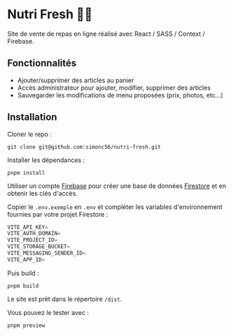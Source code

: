 # Nutri Fresh 🥗🍹

Site de vente de repas en ligne réalisé avec React / SASS / Context / Firebase.

## Fonctionnalités

- Ajouter/supprimer des articles au panier
- Accès administrateur pour ajouter, modifier, supprimer des articles
- Sauvegarder les modifications de menu proposées (prix, photos, etc...)

## Installation

Cloner le repo :

```shell
git clone git@github.com:simonc56/nutri-fresh.git
```

Installer les dépendances :

```shell
pnpm install
```

Utiliser un compte [Firebase](https://firebase.google.com/) pour créer une base de données [Firestore](https://firebase.google.com/docs/firestore?hl=fr) et en obtenir les clés d'accès.

Copier le `.env.exemple` en `.env` et compléter les variables d'environnement fournies par votre projet Firestore :

```javascript
VITE_API_KEY=
VITE_AUTH_DOMAIN=
VITE_PROJECT_ID=
VITE_STORAGE_BUCKET=
VITE_MESSAGING_SENDER_ID=
VITE_APP_ID=
```

Puis build :

```shell
pnpm build
```

Le site est prêt dans le répertoire `/dist`.

Vous pouvez le tester avec :

```shell
pnpm preview
```
